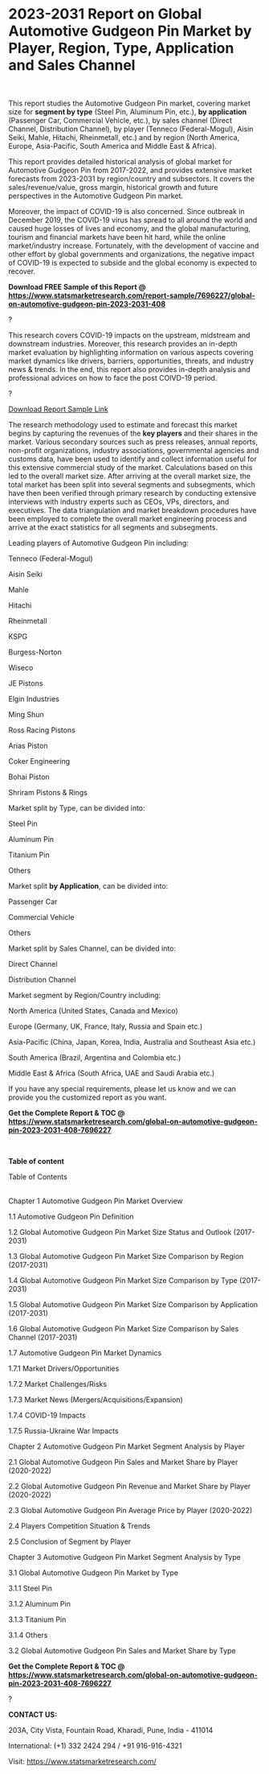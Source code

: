 <h1>2023-2031 Report on Global Automotive Gudgeon Pin Market by Player, Region, Type, Application and Sales Channel</h1><br/><p>This report studies the Automotive Gudgeon Pin market, covering market size for <strong>segment by type</strong> (Steel Pin, Aluminum Pin, etc.), <strong>by application</strong> (Passenger Car, Commercial Vehicle, etc.), by sales channel (Direct Channel, Distribution Channel), by player (Tenneco (Federal-Mogul), Aisin Seiki, Mahle, Hitachi, Rheinmetall, etc.) and by region (North America, Europe, Asia-Pacific, South America and Middle East & Africa).</p>
 
 
 
 <p>This report provides detailed historical analysis of global market for Automotive Gudgeon Pin from 2017-2022, and provides extensive market forecasts from 2023-2031 by region/country and subsectors. It covers the sales/revenue/value, gross margin, historical growth and future perspectives in the Automotive Gudgeon Pin market.</p>
 
 
 
 <p>Moreover, the impact of COVID-19 is also concerned. Since outbreak in December 2019, the COVID-19 virus has spread to all around the world and caused huge losses of lives and economy, and the global manufacturing, tourism and financial markets have been hit hard, while the online market/industry increase. Fortunately, with the development of vaccine and other effort by global governments and organizations, the negative impact of COVID-19 is expected to subside and the global economy is expected to recover.</p>
 
 
 
 <div><b>Download FREE Sample of this Report @ <a href="https://www.statsmarketresearch.com/download-free-sample/7696227/global-on-automotive-gudgeon-pin-2023-2031-408">https://www.statsmarketresearch.com/report-sample/7696227/global-on-automotive-gudgeon-pin-2023-2031-408</a></b></div>
 
 
 
 <p>? </p>
 
 
 
 <p>This research covers COVID-19 impacts on the upstream, midstream and downstream industries. Moreover, this research provides an in-depth market evaluation by highlighting information on various aspects covering market dynamics like drivers, barriers, opportunities, threats, and industry news & trends. In the end, this report also provides in-depth analysis and professional advices on how to face the post COIVD-19 period.</p>
 
 
 
 <p>? </p>
 
 
 
 <p><a href="https://www.statsmarketresearch.com/download-free-sample/7696227/global-on-automotive-gudgeon-pin-2023-2031-408">Download Report Sample Link</a></p>
 
 
 
 <p>The research methodology used to estimate and forecast this market begins by capturing the revenues of the <strong>key players</strong> and their shares in the market. Various secondary sources such as press releases, annual reports, non-profit organizations, industry associations, governmental agencies and customs data, have been used to identify and collect information useful for this extensive commercial study of the market. Calculations based on this led to the overall market size. After arriving at the overall market size, the total market has been split into several segments and subsegments, which have then been verified through primary research by conducting extensive interviews with industry experts such as CEOs, VPs, directors, and executives. The data triangulation and market breakdown procedures have been employed to complete the overall market engineering process and arrive at the exact statistics for all segments and subsegments.</p>
 
 
 
 <p>Leading players of Automotive Gudgeon Pin including:</p>
 
 
 
 <p>Tenneco (Federal-Mogul)</p>
 
 
 
 <p>Aisin Seiki</p>
 
 
 
 <p>Mahle</p>
 
 
 
 <p>Hitachi</p>
 
 
 
 <p>Rheinmetall</p>
 
 
 
 <p>KSPG</p>
 
 
 
 <p>Burgess-Norton</p>
 
 
 
 <p>Wiseco</p>
 
 
 
 <p>JE Pistons</p>
 
 
 
 <p>Elgin Industries</p>
 
 
 
 <p>Ming Shun</p>
 
 
 
 <p>Ross Racing Pistons</p>
 
 
 
 <p>Arias Piston</p>
 
 
 
 <p>Coker Engineering</p>
 
 
 
 <p>Bohai Piston</p>
 
 
 
 <p>Shriram Pistons & Rings</p>
 
 
 
 <p>Market split by Type, can be divided into:</p>
 
 
 
 <p>Steel Pin</p>
 
 
 
 <p>Aluminum Pin</p>
 
 
 
 <p>Titanium Pin</p>
 
 
 
 <p>Others</p>
 
 
 
 <p>Market split <strong>by Application</strong>, can be divided into:</p>
 
 
 
 <p>Passenger Car</p>
 
 
 
 <p>Commercial Vehicle</p>
 
 
 
 <p>Others</p>
 
 
 
 <p>Market split by Sales Channel, can be divided into:</p>
 
 
 
 <p>Direct Channel</p>
 
 
 
 <p>Distribution Channel</p>
 
 
 
 <p>Market segment by Region/Country including:</p>
 
 
 
 <p>North America (United States, Canada and Mexico)</p>
 
 
 
 <p>Europe (Germany, UK, France, Italy, Russia and Spain etc.)</p>
 
 
 
 <p>Asia-Pacific (China, Japan, Korea, India, Australia and Southeast Asia etc.)</p>
 
 
 
 <p>South America (Brazil, Argentina and Colombia etc.)</p>
 
 
 
 <p>Middle East & Africa (South Africa, UAE and Saudi Arabia etc.)</p>
 
 
 
 <p>If you have any special requirements, please let us know and we can provide you the customized report as you want.</p>
 
 
 
 <div><b>Get the Complete Report & TOC @ <a href="https://www.statsmarketresearch.com/global-on-automotive-gudgeon-pin-2023-2031-408-7696227">https://www.statsmarketresearch.com/global-on-automotive-gudgeon-pin-2023-2031-408-7696227</a></b></div>
 
 
 
 <p><br />
 
 <b>Table of content</b></p>
 
 
 
 <p>Table of Contents<br />
 
 <br />
 
 Chapter 1 Automotive Gudgeon Pin Market Overview<br />
 
 1.1 Automotive Gudgeon Pin Definition<br />
 
 1.2 Global Automotive Gudgeon Pin Market Size Status and Outlook (2017-2031)<br />
 
 1.3 Global Automotive Gudgeon Pin Market Size Comparison by Region (2017-2031)<br />
 
 1.4 Global Automotive Gudgeon Pin Market Size Comparison by Type (2017-2031)<br />
 
 1.5 Global Automotive Gudgeon Pin Market Size Comparison by Application (2017-2031)<br />
 
 1.6 Global Automotive Gudgeon Pin Market Size Comparison by Sales Channel (2017-2031)<br />
 
 1.7 Automotive Gudgeon Pin Market Dynamics<br />
 
 1.7.1 Market Drivers/Opportunities<br />
 
 1.7.2 Market Challenges/Risks<br />
 
 1.7.3 Market News (Mergers/Acquisitions/Expansion)<br />
 
 1.7.4 COVID-19 Impacts<br />
 
 1.7.5 Russia-Ukraine War Impacts<br />
 
 Chapter 2 Automotive Gudgeon Pin Market Segment Analysis by Player<br />
 
 2.1 Global Automotive Gudgeon Pin Sales and Market Share by Player (2020-2022)<br />
 
 2.2 Global Automotive Gudgeon Pin Revenue and Market Share by Player (2020-2022)<br />
 
 2.3 Global Automotive Gudgeon Pin Average Price by Player (2020-2022)<br />
 
 2.4 Players Competition Situation & Trends<br />
 
 2.5 Conclusion of Segment by Player<br />
 
 Chapter 3 Automotive Gudgeon Pin Market Segment Analysis by Type<br />
 
 3.1 Global Automotive Gudgeon Pin Market by Type<br />
 
 3.1.1 Steel Pin<br />
 
 3.1.2 Aluminum Pin<br />
 
 3.1.3 Titanium Pin<br />
 
 3.1.4 Others<br />
 
 3.2 Global Automotive Gudgeon Pin Sales and Market Share by Type</p>
 
 
 
 <div><b>Get the Complete Report & TOC @ <a href="https://www.statsmarketresearch.com/global-on-automotive-gudgeon-pin-2023-2031-408-7696227">https://www.statsmarketresearch.com/global-on-automotive-gudgeon-pin-2023-2031-408-7696227</a></b></div>
 
 
 
 <p>? </p>
 
 
 
 <p><b>CONTACT US:</b><br />
 
 203A, City Vista, Fountain Road, Kharadi, Pune, India - 411014<br />
 
 International: (+1) 332 2424 294 / +91 916-916-4321<br />
 
 Visit: <a href="https://www.statsmarketresearch.com/">https://www.statsmarketresearch.com/</a></p>